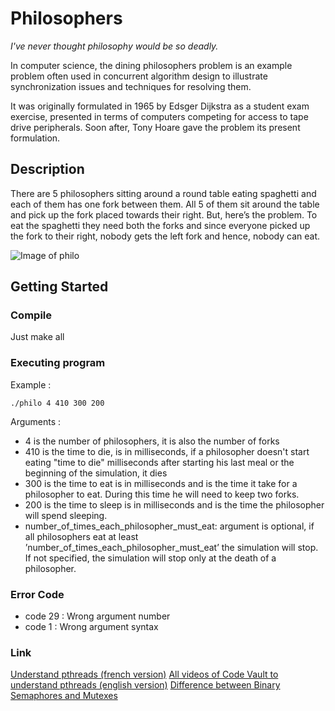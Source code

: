 # Philosophers

*I've never thought philosophy would be so deadly.*

In computer science, the dining philosophers problem is an
example problem often used in concurrent algorithm design to
illustrate synchronization issues and techniques for resolving them.

It was originally formulated in 1965 by Edsger Dijkstra as a
student exam exercise, presented in terms of computers competing
for access to tape drive peripherals. Soon after, Tony Hoare gave
the problem its present formulation.

## Description

There are 5 philosophers sitting around a round table eating spaghetti and each of them has one fork between them. All 5 of them sit around the table and pick up the fork placed towards their right. But, here’s the problem. To eat the spaghetti they need both the forks and since everyone picked up the fork to their right, nobody gets the left fork and hence, nobody can eat.

![Image of philo](https://static.javatpoint.com/operating-system/images/os-dining-philosophers-problem.gif)

## Getting Started

### Compile

Just make all

### Executing program

Example :
```
./philo 4 410 300 200 
```
Arguments :
* 4 is the number of philosophers, it is also the number of forks
* 410 is the time to die, is in milliseconds, if a philosopher doesn't start eating "time to die" milliseconds after starting his last meal or the beginning of the simulation, it dies
* 300 is the time to eat is in milliseconds and is the time it take for a philosopher to eat. During this time he will need to keep two forks.
* 200 is the time to sleep is in milliseconds and is the time the philosopher will spend sleeping.
* number_of_times_each_philosopher_must_eat: argument is optional, if all
philosophers eat at least ’number_of_times_each_philosopher_must_eat’ the
simulation will stop. If not specified, the simulation will stop only at the death
of a philosopher.

### Error Code

* code 29	: Wrong argument number
* code 1	: Wrong argument syntax

### Link

[Understand pthreads (french version)](https://franckh.developpez.com/tutoriels/posix/pthreads)
[All videos of Code Vault to understand pthreads (english version)](https://youtu.be/d9s_d28yJq0)
[Difference between Binary Semaphores and Mutexes](https://youtu.be/ZpRN3XQY4AA)